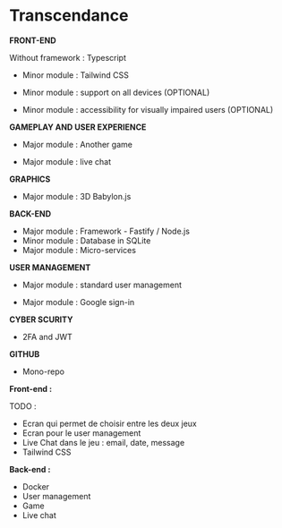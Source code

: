# Transcendance

**FRONT-END**

Without framework : Typescript

- Minor module : Tailwind CSS

- Minor module : support on all devices (OPTIONAL)

- Minor module : accessibility for visually impaired users (OPTIONAL)

**GAMEPLAY AND USER EXPERIENCE**

- Major module : Another game

- Major module : live chat

**GRAPHICS**

- Major module : 3D Babylon.js

**BACK-END**

- Major module : Framework - Fastify / Node.js
- Minor module : Database in SQLite
- Major module : Micro-services

**USER MANAGEMENT**

- Major module : standard user management

- Major module : Google sign-in

**CYBER SCURITY**
- 2FA and JWT


**GITHUB**

- Mono-repo

**Front-end :** 

TODO : 
- Ecran qui permet de choisir entre les deux jeux
- Ecran pour le user management
- Live Chat dans le jeu : email, date, message
- Tailwind CSS

**Back-end :** 

- Docker
- User management
- Game
- Live chat

